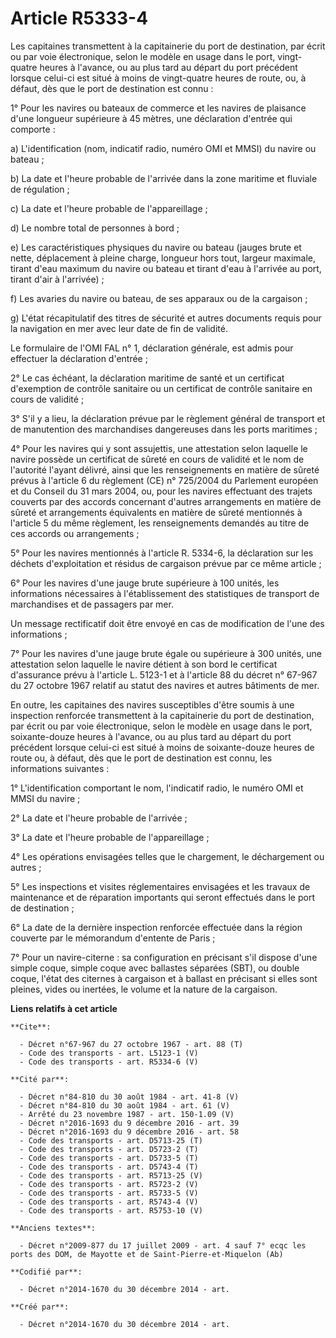 # Article R5333-4

Les capitaines transmettent à la capitainerie du port de destination, par écrit ou par voie électronique, selon le modèle en
usage dans le port, vingt-quatre heures à l'avance, ou au plus tard au départ du port précédent lorsque celui-ci est situé à
moins de vingt-quatre heures de route, ou, à défaut, dès que le port de destination est connu : 

1° Pour les navires ou bateaux de commerce et les navires de plaisance d'une longueur supérieure à 45 mètres, une déclaration
d'entrée qui comporte : 

a) L'identification (nom, indicatif radio, numéro OMI et MMSI) du navire ou bateau ; 

b) La date et l'heure probable de l'arrivée dans la zone maritime et fluviale de régulation ; 

c) La date et l'heure probable de l'appareillage ; 

d) Le nombre total de personnes à bord ; 

e) Les caractéristiques physiques du navire ou bateau (jauges brute et nette, déplacement à pleine charge, longueur hors
tout, largeur maximale, tirant d'eau maximum du navire ou bateau et tirant d'eau à l'arrivée au port, tirant d'air à
l'arrivée) ; 

f) Les avaries du navire ou bateau, de ses apparaux ou de la cargaison ; 

g) L'état récapitulatif des titres de sécurité et autres documents requis pour la navigation en mer avec leur date de fin de
validité. 

Le formulaire de l'OMI FAL n° 1, déclaration générale, est admis pour effectuer la déclaration d'entrée ; 

2° Le cas échéant, la déclaration maritime de santé et un certificat d'exemption de contrôle sanitaire ou un certificat de
contrôle sanitaire en cours de validité ; 

3° S'il y a lieu, la déclaration prévue par le règlement général de transport et de manutention des marchandises dangereuses
dans les ports maritimes ; 

4° Pour les navires qui y sont assujettis, une attestation selon laquelle le navire possède un certificat de sûreté en cours
de validité et le nom de l'autorité l'ayant délivré, ainsi que les renseignements en matière de sûreté prévus à l'article 6
du règlement (CE) n° 725/2004 du Parlement européen et du Conseil du 31 mars 2004, ou, pour les navires effectuant des
trajets couverts par des accords concernant d'autres arrangements en matière de sûreté et arrangements équivalents en matière
de sûreté mentionnés à l'article 5 du même règlement, les renseignements demandés au titre de ces accords ou arrangements ; 

5° Pour les navires mentionnés à l'article R. 5334-6, la déclaration sur les déchets d'exploitation et résidus de cargaison
prévue par ce même article ; 

6° Pour les navires d'une jauge brute supérieure à 100 unités, les informations nécessaires à l'établissement des
statistiques de transport de marchandises et de passagers par mer. 

Un message rectificatif doit être envoyé en cas de modification de l'une des informations ; 

7° Pour les navires d'une jauge brute égale ou supérieure à 300 unités, une attestation selon laquelle le navire détient à
son bord le certificat d'assurance prévu à l'article L. 5123-1 et à l'article 88 du décret n° 67-967 du 27 octobre 1967
relatif au statut des navires et autres bâtiments de mer. 

En outre, les capitaines des navires susceptibles d'être soumis à une inspection renforcée transmettent à la capitainerie du
port de destination, par écrit ou par voie électronique, selon le modèle en usage dans le port, soixante-douze heures à
l'avance, ou au plus tard au départ du port précédent lorsque celui-ci est situé à moins de soixante-douze heures de route
ou, à défaut, dès que le port de destination est connu, les informations suivantes : 

1° L'identification comportant le nom, l'indicatif radio, le numéro OMI et MMSI du navire ; 

2° La date et l'heure probable de l'arrivée ; 

3° La date et l'heure probable de l'appareillage ; 

4° Les opérations envisagées telles que le chargement, le déchargement ou autres ; 

5° Les inspections et visites réglementaires envisagées et les travaux de maintenance et de réparation importants qui seront
effectués dans le port de destination ; 

6° La date de la dernière inspection renforcée effectuée dans la région couverte par le mémorandum d'entente de Paris ; 

7° Pour un navire-citerne : sa configuration en précisant s'il dispose d'une simple coque, simple coque avec ballastes
séparées (SBT), ou double coque, l'état des citernes à cargaison et à ballast en précisant si elles sont pleines, vides ou
inertées, le volume et la nature de la cargaison.

**Liens relatifs à cet article**

	**Cite**:

	  - Décret n°67-967 du 27 octobre 1967 - art. 88 (T)
	  - Code des transports - art. L5123-1 (V)
	  - Code des transports - art. R5334-6 (V)

	**Cité par**:

	  - Décret n°84-810 du 30 août 1984 - art. 41-8 (V)
	  - Décret n°84-810 du 30 août 1984 - art. 61 (V)
	  - Arrêté du 23 novembre 1987 - art. 150-1.09 (V)
	  - Décret n°2016-1693 du 9 décembre 2016 - art. 39
	  - Décret n°2016-1693 du 9 décembre 2016 - art. 58
	  - Code des transports - art. D5713-25 (T)
	  - Code des transports - art. D5723-2 (T)
	  - Code des transports - art. D5733-5 (T)
	  - Code des transports - art. D5743-4 (T)
	  - Code des transports - art. R5713-25 (V)
	  - Code des transports - art. R5723-2 (V)
	  - Code des transports - art. R5733-5 (V)
	  - Code des transports - art. R5743-4 (V)
	  - Code des transports - art. R5753-10 (V)

	**Anciens textes**:

	  - Décret n°2009-877 du 17 juillet 2009 - art. 4 sauf 7° ecqc les ports des DOM, de Mayotte et de Saint-Pierre-et-Miquelon (Ab)

	**Codifié par**:

	  - Décret n°2014-1670 du 30 décembre 2014 - art.

	**Créé par**:

	  - Décret n°2014-1670 du 30 décembre 2014 - art.
